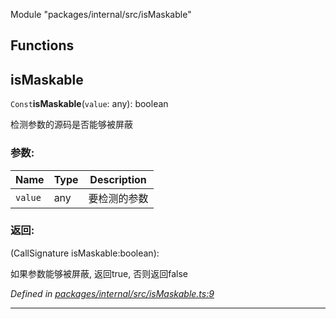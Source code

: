 Module &quot;packages/internal/src/isMaskable&quot;

## Functions

## isMaskable

`Const`**isMaskable**(`value`: any): boolean

检测参数的源码是否能够被屏蔽

### 参数:

Name | Type | Description |
------ | ------ | ------ |
`value` | any | 要检测的参数 |

### 返回:

(CallSignature isMaskable:boolean): 

如果参数能够被屏蔽, 返回true, 否则返回false

*Defined in [packages/internal/src/isMaskable.ts:9](https://github.com/extend-js/extend/blob/d92be1e/packages/internal/src/isMaskable.ts#L9)*

___
